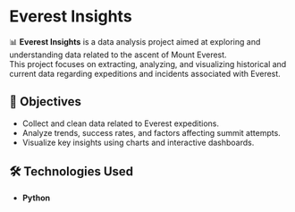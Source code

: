 # Everest Insights  

📊 **Everest Insights** is a data analysis project aimed at exploring and understanding data related to the ascent of Mount Everest.  
This project focuses on extracting, analyzing, and visualizing historical and current data regarding expeditions and incidents associated with Everest.  

## 📌 Objectives  

- Collect and clean data related to Everest expeditions.  
- Analyze trends, success rates, and factors affecting summit attempts.  
- Visualize key insights using charts and interactive dashboards.  

## 🛠️ Technologies Used  

- **Python** 



